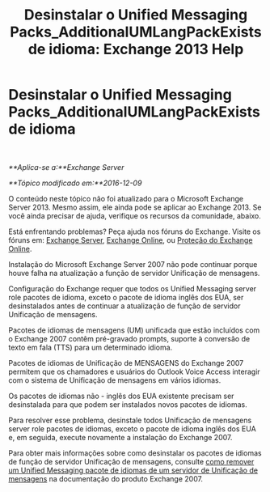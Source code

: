 ﻿---
title: 'Desinstalar o Unified Messaging Packs_AdditionalUMLangPackExists de idioma: Exchange 2013 Help'
TOCTitle: Desinstalar o Unified Messaging Packs_AdditionalUMLangPackExists de idioma
ms:assetid: 3a7e2621-0553-44f5-8029-c72fea25af3c
ms:mtpsurl: https://technet.microsoft.com/pt-br/library/ms.exch.setupreadiness.additionalumlangpackexists(v=EXCHG.150)
ms:contentKeyID: 50485396
ms.date: 05/22/2018
mtps_version: v=EXCHG.150
ms.translationtype: MT
---

# Desinstalar o Unified Messaging Packs\_AdditionalUMLangPackExists de idioma

 

_**Aplica-se a:**Exchange Server_

_**Tópico modificado em:**2016-12-09_

O conteúdo neste tópico não foi atualizado para o Microsoft Exchange Server 2013. Mesmo assim, ele ainda pode se aplicar ao Exchange 2013. Se você ainda precisar de ajuda, verifique os recursos da comunidade, abaixo.

Está enfrentando problemas? Peça ajuda nos fóruns do Exchange. Visite os fóruns em: [Exchange Server](https://go.microsoft.com/fwlink/p/?linkid=60612), [Exchange Online](https://go.microsoft.com/fwlink/p/?linkid=267542), ou [Proteção do Exchange Online](https://go.microsoft.com/fwlink/p/?linkid=285351).

Instalação do Microsoft Exchange Server 2007 não pode continuar porque houve falha na atualização a função de servidor Unificação de mensagens.

Configuração do Exchange requer que todos os Unified Messaging server role pacotes de idioma, exceto o pacote de idioma inglês dos EUA, ser desinstalados antes de continuar a atualização de função de servidor Unificação de mensagens.

Pacotes de idiomas de mensagens (UM) unificada que estão incluídos com o Exchange 2007 contêm pré-gravado prompts, suporte à conversão de texto em fala (TTS) para um determinado idioma.

Pacotes de idiomas de Unificação de MENSAGENS do Exchange 2007 permitem que os chamadores e usuários do Outlook Voice Access interagir com o sistema de Unificação de mensagens em vários idiomas.

Os pacotes de idiomas não - inglês dos EUA existente precisam ser desinstalada para que podem ser instalados novos pacotes de idiomas.

Para resolver esse problema, desinstale todos Unificação de mensagens server role pacotes de idiomas, exceto o pacote de idioma inglês dos EUA e, em seguida, execute novamente a instalação do Exchange 2007.

Para obter mais informações sobre como desinstalar os pacotes de idiomas de função de servidor Unificação de mensagens, consulte [como remover um Unified Messaging pacote de idiomas de um servidor de Unificação de mensagens](https://go.microsoft.com/fwlink/?linkid=85973) na documentação do produto Exchange 2007.

